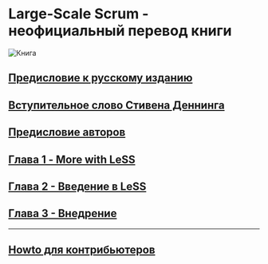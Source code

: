 # Large-Scale Scrum - неофициальный перевод книги

![Книга](/assets/images/cover.jpg)

## [Предисловие к русскому изданию](foreword-russian.md)

## [Вступительное слово Стивена Деннинга](foreword-denning.md)

## [Предисловие авторов](preface.md)

## [Глава 1 - More with LeSS](chapter1.md)

## [Глава 2 - Введение в LeSS](chapter2.md)

## [Глава 3 - Внедрение](chapter3.md)

---

## [Howto для контрибьютеров](https://github.com/krmpchnn/less-book-ru/blob/gh-pages/README.md)

